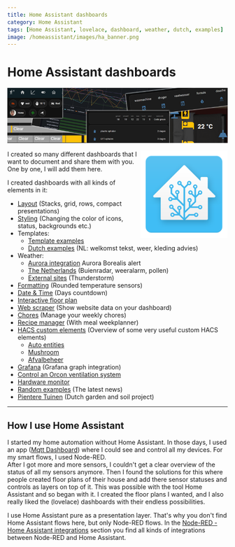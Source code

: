 ```yaml
---
title: Home Assistant dashboards
category: Home Assistant
tags: [Home Assistant, lovelace, dashboard, weather, dutch, examples]
image: /homeassistant/images/ha_banner.png
---
```

# Home Assistant dashboards

![Banner](images/ha_banner.png)

<img style="float: right;height:200px" src="images/home_assistant_logo.png" alt="Home Assistant logo" >

I created so many different dashboards that I want to document and share them with you.
One by one, I will add them here.

I created dashboards with all kinds of elements in it:
* [Layout](homeassistant_dashboard_layout) (Stacks, grid, rows, compact presentations)
* [Styling](homeassistant_dashboard_styling) (Changing the color of icons, status, backgrounds etc.)
* Templates:
  * [Template examples](homeassistant_templates) 
  * [Dutch examples](homeassistant_dashboard_templates_nl) (NL: welkomst tekst, weer, kleding advies)
* Weather:
  * [Aurora integration](homeassistant_aurora) Aurora Borealis alert
  * [The Netherlands](homeassistant_dashboard_weather_nl) (Buienradar, weeralarm, pollen)
  * [External sites](homeassistant_dashboard_weather) (Thunderstorm) 
* [Formatting](homeassistant_dashboard_formatting) (Rounded temperature sensors)
* [Date & Time](homeassistant_dashboard_date_time) (Days countdown)
* [Interactive floor plan](homeassistant_dashboard_floorplan)
* [Web scraper](homeassistant_web_scraper) (Show website data on your dashboard)
* [Chores](homeassistant_dashboard_chores) (Manage your weekly chores)
* [Recipe manager](homeassistant_dashboard_mealie) (With meal weekplanner)
* [HACS custom elements](homeassistant_dashboard_hacs) (Overview of some very useful custom HACS elements)
  * [Auto entities](homeassistant_dashboard_card_auto-entities) 
  * [Mushroom](homeassistant_dashboard_card_mushroom) 
  * [Afvalbeheer](homeassistant_hacs_afvalbeheer)
* [Grafana](homeassistant_dashboard_grafana) (Grafana graph integration)
* [Control an Orcon ventilation system](../esphome/orcon_mechanic_ventilation)
* [Hardware monitor](homeassistant_hardware_monitor)
* [Random examples](homeassistant_dashboard_examples) (The latest news)
* [Pientere Tuinen](homeassistant_dashboard_pientere_tuinen) (Dutch garden and soil project)

---
## How I use Home Assistant

I started my home automation without Home Assistant. In those days, I used an app ([Mqtt Dashboard](https://play.google.com/store/apps/details?id=com.app.vetru.mqttdashboard)) where I could see and control all my devices. For my smart flows, I used Node-RED.  
After I got more and more sensors, I couldn't get a clear overview of the status of all my sensors anymore.
Then I found the solutions for this where people created floor plans of their house and add there sensor statuses and controls as layers on top of it. This was possible with the tool Home Assistant and so began with it. I created the floor plans I wanted, and I also really liked the (lovelace) dashboards with their endless possibilities.

I use Home Assistant pure as a presentation layer. That's why you don't find Home Assistant flows here, but only Node-RED flows.
In the [Node-RED - Home Assistant integrations](../node-red/node-red_home-assistant) section you find all kinds of integrations between Node-RED and Home Assistant.